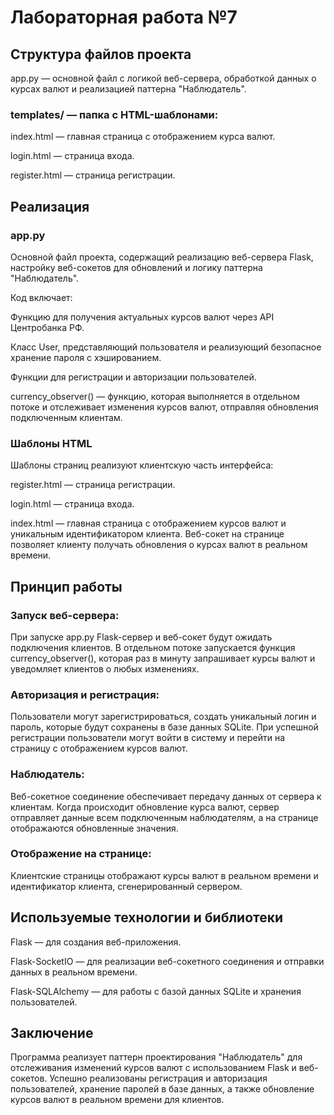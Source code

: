 # Лабораторная работа №7
## Структура файлов проекта
app.py — основной файл с логикой веб-сервера, обработкой данных о курсах валют и реализацией паттерна "Наблюдатель".

### templates/ — папка с HTML-шаблонами:

index.html — главная страница с отображением курса валют.

login.html — страница входа.

register.html — страница регистрации.

## Реализация
### app.py
Основной файл проекта, содержащий реализацию веб-сервера Flask, настройку веб-сокетов для обновлений и логику паттерна "Наблюдатель".

Код включает:

Функцию для получения актуальных курсов валют через API Центробанка РФ.

Класс User, представляющий пользователя и реализующий безопасное хранение пароля с хэшированием.

Функции для регистрации и авторизации пользователей.

currency_observer() — функцию, которая выполняется в отдельном потоке и отслеживает изменения курсов валют, отправляя обновления подключенным клиентам.

### Шаблоны HTML
Шаблоны страниц реализуют клиентскую часть интерфейса:

register.html — страница регистрации.

login.html — страница входа.

index.html — главная страница с отображением курсов валют и уникальным идентификатором клиента. Веб-сокет на странице позволяет клиенту получать обновления о курсах валют в реальном времени.

## Принцип работы
### Запуск веб-сервера:

При запуске app.py Flask-сервер и веб-сокет будут ожидать подключения клиентов.
В отдельном потоке запускается функция currency_observer(), которая раз в минуту запрашивает курсы валют и уведомляет клиентов о любых изменениях.
### Авторизация и регистрация:

Пользователи могут зарегистрироваться, создать уникальный логин и пароль, которые будут сохранены в базе данных SQLite.
При успешной регистрации пользователи могут войти в систему и перейти на страницу с отображением курсов валют.
### Наблюдатель:

Веб-сокетное соединение обеспечивает передачу данных от сервера к клиентам.
Когда происходит обновление курса валют, сервер отправляет данные всем подключенным наблюдателям, а на странице отображаются обновленные значения.
### Отображение на странице:

Клиентские страницы отображают курсы валют в реальном времени и идентификатор клиента, сгенерированный сервером.

## Используемые технологии и библиотеки
Flask — для создания веб-приложения.

Flask-SocketIO — для реализации веб-сокетного соединения и отправки данных в реальном времени.

Flask-SQLAlchemy — для работы с базой данных SQLite и хранения пользователей.

## Заключение
Программа реализует паттерн проектирования "Наблюдатель" для отслеживания изменений курсов валют с использованием Flask и веб-сокетов. Успешно реализованы регистрация и авторизация пользователей, хранение паролей в базе данных, а также обновление курсов валют в реальном времени для клиентов.
